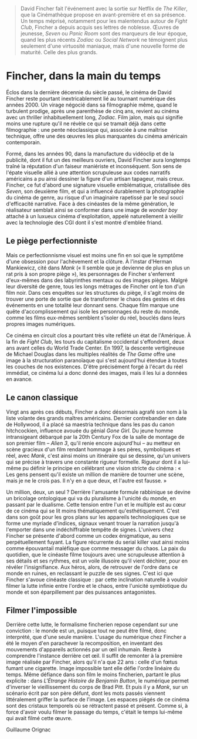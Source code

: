 > David Fincher fait l'événement avec la sortie sur Netflix de _The Killer_, que la Cinémathèque propose en avant-première et en sa présence. Un temps méprisé, notamment pour les malentendus autour de _Fight Club_, Fincher a depuis acquis ses lettres de noblesse. Œuvres de jeunesse, _Seven_ ou _Panic Room_ sont des marqueurs de leur époque, quand les plus récents _Zodiac_ ou _Social Network_ ne témoignent plus seulement d'une virtuosité maniaque, mais d'une nouvelle forme de maturité. Celle des plus grands.

# Fincher, dans la main du temps

Éclos dans la dernière décennie du siècle passé, le cinéma de David Fincher reste pourtant inextricablement lié au tournant numérique des années 2000. Un virage négocié dans sa filmographie même, quand le turbulent prodige, après une parenthèse de cinq ans, revient au cinéma avec un thriller inhabituellement long, _Zodiac_. Film jalon, mais qui signifie moins une rupture qu'il ne révèle ce qui se tramait déjà dans cette filmographie : une pente néoclassique qui, associée à une maîtrise technique, offre une des œuvres les plus marquantes du cinéma américain contemporain.

Formé, dans les années 90, dans la manufacture du vidéoclip et de la publicité, dont il fut un des meilleurs ouvriers, David Fincher aura longtemps traîné la réputation d'un faiseur maniériste et inconséquent. Son sens de l'épate visuelle allié à une attention scrupuleuse aux codes narratifs américains a pu ainsi dessiner la figure d'un artisan tapageur, mais creux. Fincher, ce fut d'abord une signature visuelle emblématique, cristallisée dès _Seven_, son deuxième film, et qui a influencé durablement la photographie du cinéma de genre, au risque d'un imaginaire rapetissé par le seul souci d'efficacité narrative. Face à des cinéastes de la même génération, le réalisateur semblait ainsi se conformer dans une image de _wonder boy_ attaché à un luxueux cinéma d'exploitation, appelé naturellement à vieillir avec la technologie des CGI dont il s'est montré d'emblée friand.

## Le piège perfectionniste

Mais ce perfectionnisme visuel est moins une fin en soi que le symptôme d'une obsession pour l'achèvement et la clôture. À l'instar d'Herman Mankiewicz, cité dans _Mank_ (« Il semble que je devienne de plus en plus un rat pris à son propre piège »), les personnages de Fincher s'enferrent d'eux-mêmes dans des labyrinthes mentaux ou des images pièges. Malgré leur diversité de genre, tous les longs métrages de Fincher ont le ton d'un film noir. Dans ces enquêtes sur les structures du piège, il s'agit moins de trouver une porte de sortie que de transformer le chaos des gestes et des événements en une totalité leur donnant sens. Chaque film marque une quête d'accomplissement qui isole les personnages du reste du monde, comme les films eux-mêmes semblent s'isoler du réel, bouclés dans leurs propres images numériques.

Ce cinéma en circuit clos a pourtant très vite reflété un état de l'Amérique. À la fin de _Fight Club_, les tours du capitalisme occidental s'effondrent, deux ans avant celles du World Trade Center. En 1997, la descente vertigineuse de Michael Douglas dans les multiples réalités de _The Game_ offre une image à la structuration paranoïaque qui s'est aujourd'hui étendue à toutes les couches de nos existences. D'être précisément forgé à l'écart du réel immédiat, ce cinéma lui a donc donné des images, mais il les lui a données en avance.

## Le canon classique

Vingt ans après ces débuts, Fincher a donc désormais agrafé son nom à la liste volante des grands maîtres américains. Dernier contrebandier en date de Hollywood, il a placé sa maestria technique dans les pas du canon hitchcockien, influence avouée du génial _Gone Girl_. Du jeune homme intransigeant débarqué par la 20th Century Fox de la salle de montage de son premier film – _Alien 3_, qu'il renie encore aujourd'hui – au metteur en scène gracieux d'un film rendant hommage à ses pères, symboliques et réel, avec _Mank_, c'est ainsi moins un itinéraire qui se dessine, qu'un univers qui se précise à travers une constante rigueur formelle. Rigueur dont il a lui-même pu définir le principe en célébrant une vision stricte du cinéma : « Les gens pensent qu'il existe un million de manière de tourner une scène, mais je ne le crois pas. Il n'y en a que deux, et l'autre est fausse. »

Un million, deux, un seul ? Derrière l'amusante formule rabbinique se devine un bricolage ontologique qui va du pluralisme à l'unicité du monde, en passant par le dualisme. Cette tension entre l'un et le multiple est au cœur de ce cinéma qui se lit moins thématiquement qu'esthétiquement. C'est dans son goût pour les gros plans sur les appareils technologiques que se forme une myriade d'indices, signaux venant trouer la narration jusqu'à l'emporter dans une indéchiffrable tempête de signes. L'univers chez Fincher se présente d'abord comme un codex énigmatique, au sens perpétuellement fuyant. La figure récurrente du serial killer vaut ainsi moins comme épouvantail maléfique que comme messager du chaos. La paix du quotidien, que le cinéaste filme toujours avec une scrupuleuse attention à ses détails et ses rythmes, est un voile illusoire qu'il vient déchirer, pour en révéler l'insignifiance. Aux héros, alors, de retrouver de l'ordre dans ce monde en ruines, en reclassant le puzzle de ses signes. C'est ici que Fincher s'avoue cinéaste classique : par cette inclination naturelle à vouloir filmer la lutte infinie entre l'ordre et le chaos, entre l'unicité symbiotique du monde et son éparpillement par des puissances antagonistes.

## Filmer l'impossible

Derrière cette lutte, le formalisme fincherien repose cependant sur une conviction : le monde est un, puisque tout ne peut être filmé, donc interprété, que d'une seule manière. L'usage du numérique chez Fincher a été le moyen d'en parachever la recomposition, en inventant des mouvements d'appareils actionnés par un œil inhumain. Reste à comprendre l'instance derrière cet œil. Il suffit de remonter à la première image réalisée par Fincher, alors qu'il n'a que 22 ans : celle d'un fœtus fumant une cigarette. Image impossible tant elle défie l'ordre linéaire du temps. Même défiance dans son film le moins fincherien, partant le plus explicite : dans _L'Étrange Histoire de Benjamin Button_, le numérique permet d'inverser le vieillissement du corps de Brad Pitt. Et puis il y a _Mank_, sur un scénario écrit par son père défunt, dont les mots passés viennent littéralement griffer la surface de l'image. Les espaces piégés de ce cinéma sont des cristaux temporels où se rétractent passé et présent. Comme si, à force d'avoir voulu filmer le passage du temps, c'était le temps lui-même qui avait filmé cette œuvre.

Guillaume Orignac
